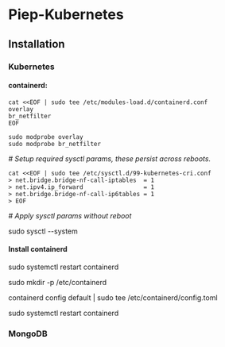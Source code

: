 # Piep-Kubernetes
## Installation
### Kubernetes
#### containerd:
```
cat <<EOF | sudo tee /etc/modules-load.d/containerd.conf
overlay
br_netfilter
EOF
```
```
sudo modprobe overlay
sudo modprobe br_netfilter

```

*# Setup required sysctl params, these persist across reboots.*
```
cat <<EOF | sudo tee /etc/sysctl.d/99-kubernetes-cri.conf
> net.bridge.bridge-nf-call-iptables  = 1
> net.ipv4.ip_forward                 = 1
> net.bridge.bridge-nf-call-ip6tables = 1
> EOF
```


*# Apply sysctl params without reboot*

sudo sysctl --system

#### Install containerd
sudo systemctl restart containerd

sudo mkdir -p /etc/containerd

containerd config default | sudo tee /etc/containerd/config.toml

sudo systemctl restart containerd
### MongoDB
